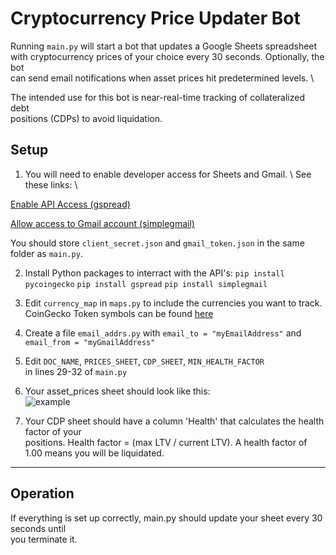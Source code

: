 # Cryptocurrency Price Updater Bot

Running `main.py` will start a bot that updates a Google Sheets spreadsheet \
with cryptocurrency prices of your choice every 30 seconds. Optionally, the bot \
can send email notifications when asset prices hit predetermined levels. \

The intended use for this bot is near-real-time tracking of collateralized debt \
positions (CDPs) to avoid liquidation.

## Setup
1. You will need to enable developer access for Sheets and Gmail. \ 
See these links: \

[Enable API Access (gspread)](https://docs.gspread.org/en/latest/oauth2.html#enable-api-access-for-a-project)

[Allow access to Gmail account (simplegmail)](https://githubhelp.com/jeremyephron/simplegmail)

You should store `client_secret.json` and `gmail_token.json` in the same folder as `main.py`.

2. Install Python packages to interract with the API's:
`pip install pycoingecko`
`pip install gspread`
`pip install simplegmail`

3. Edit `currency_map` in `maps.py` to include the currencies you want to track. \
CoinGecko Token symbols can be found [here](https://docs.google.com/spreadsheets/d/1wTTuxXt8n9q7C4NDXqQpI3wpKu1_5bGVmP9Xz0XGSyU/edit#gid=0)

4. Create a file `email_addrs.py` with `email_to = "myEmailAddress"` and `email_from = "myGmailAddress"`

5. Edit `DOC_NAME`, `PRICES_SHEET`, `CDP_SHEET`, `MIN_HEALTH_FACTOR` \
in lines 29-32 of `main.py`

6. Your asset_prices sheet should look like this: \
![example](https://imgur.com/ZfSWfYu.jpg)

7. Your CDP sheet should have a column 'Health' that calculates the health factor of your \
positions. Health factor = (max LTV / current LTV). A health factor of 1.00 means you will be liquidated.

---

## Operation

If everything is set up correctly, main.py should update your sheet every 30 seconds until \
you terminate it.








